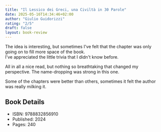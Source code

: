 ```yaml
---
title: "Il Lessico dei Greci, una Civiltà in 30 Parole"
date: 2025-05-16T14:34:46+02:00
author: "Giulio Guidorizzi"
rating: "2/5"
draft: false
layout: book-review
---
```


The idea is interesting, but sometimes I've felt that the chapter was only going
on to fill more space of the book.<br> I've appreciated the little trivia that I
didn't know before.

All in all a nice read, but nothing so breathtaking that changed my perspective.
The name-dropping was strong in this one.

Some of the chapters were better than others, sometimes it felt the author was
really milking it.

## Book Details

- ISBN: 9788832856910
- Published: 2024
- Pages: 240
